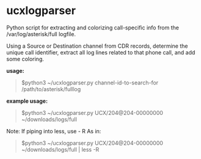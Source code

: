# ucxlogparser
Python script for extracting and colorizing call-specific info from the /var/log/asterisk/full logfile. 

Using a Source or Destination channel from CDR records, determine the unique call identifier, extract all log lines related to that phone call, and add some coloring.

**usage:** 
> $python3 ~/ucxlogparser.py channel-id-to-search-for /path/to/asterisk/fulllog

**example usage:**
> $python3 ~/ucxlogparser.py UCX/204@204-00000000 ~/downloads/logs/full


Note: If piping into less, use - R
As in: 
> $python3 ~/ucxlogparser.py UCX/204@204-00000000 ~/downloads/logs/full | less -R
